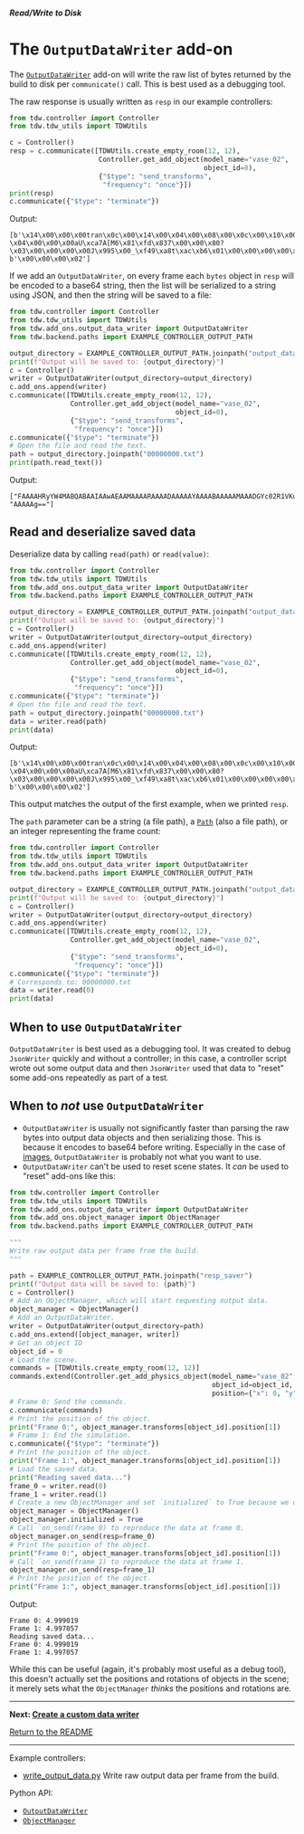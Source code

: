 ##### Read/Write to Disk

# The `OutputDataWriter` add-on

The [`OutputDataWriter`](../../python/add_ons/output_data_writer.md) add-on will write the raw list of bytes returned by the build to disk per `communicate()` call. This is best used as a debugging tool.

The raw response is usually written as `resp` in our example controllers:

```python
from tdw.controller import Controller
from tdw.tdw_utils import TDWUtils

c = Controller()
resp = c.communicate([TDWUtils.create_empty_room(12, 12),
                      Controller.get_add_object(model_name="vase_02",
                                                object_id=0),
                      {"$type": "send_transforms",
                       "frequency": "once"}])
print(resp)
c.communicate({"$type": "terminate"})
```

Output:

```
[b'\x14\x00\x00\x00tran\x0c\x00\x14\x00\x04\x00\x08\x00\x0c\x00\x10\x00\x0c\x00\x00\x00D\x00\x00\x000\x00\x00\x00\x18\x00\x00\x00\x04\x00\x00\x00\x03\x00\x00\x00\xc6a\xcd6GUJ\xb8\x00\x00\x80?\x04\x00\x00\x00aU\xca7A[M6\x81\xfd\x837\x00\x00\x80?\x03\x00\x00\x00\x00J\x995\x00_\xf49\xa8t\xac\xb6\x01\x00\x00\x00\x00\x00\x00\x00', b'\x00\x00\x00\x02']
```

If we add an `OutputDataWriter`, on every frame each `bytes` object in `resp` will be encoded to a base64 string, then the list will be serialized to a string using JSON, and then the string will be saved to a file:

```python
from tdw.controller import Controller
from tdw.tdw_utils import TDWUtils
from tdw.add_ons.output_data_writer import OutputDataWriter
from tdw.backend.paths import EXAMPLE_CONTROLLER_OUTPUT_PATH

output_directory = EXAMPLE_CONTROLLER_OUTPUT_PATH.joinpath("output_data_writer")
print(f"Output will be saved to: {output_directory}")
c = Controller()
writer = OutputDataWriter(output_directory=output_directory)
c.add_ons.append(writer)
c.communicate([TDWUtils.create_empty_room(12, 12),
               Controller.get_add_object(model_name="vase_02",
                                         object_id=0),
               {"$type": "send_transforms",
                "frequency": "once"}])
c.communicate({"$type": "terminate"})
# Open the file and read the text.
path = output_directory.joinpath("00000000.txt")
print(path.read_text())
```

Output:

```
["FAAAAHRyYW4MABQABAAIAAwAEAAMAAAARAAAADAAAAAYAAAABAAAAAMAAADGYc02R1VKuAAAgD8EAAAAYVXKN0FbTTaB/YM3AACAPwMAAAAASpk1AF/0Oah0rLYBAAAAAAAAAA==", "AAAAAg=="]
```

## Read and deserialize saved data

Deserialize data by calling `read(path)` or `read(value)`:

```python
from tdw.controller import Controller
from tdw.tdw_utils import TDWUtils
from tdw.add_ons.output_data_writer import OutputDataWriter
from tdw.backend.paths import EXAMPLE_CONTROLLER_OUTPUT_PATH

output_directory = EXAMPLE_CONTROLLER_OUTPUT_PATH.joinpath("output_data_writer")
print(f"Output will be saved to: {output_directory}")
c = Controller()
writer = OutputDataWriter(output_directory=output_directory)
c.add_ons.append(writer)
c.communicate([TDWUtils.create_empty_room(12, 12),
               Controller.get_add_object(model_name="vase_02",
                                         object_id=0),
               {"$type": "send_transforms",
                "frequency": "once"}])
c.communicate({"$type": "terminate"})
# Open the file and read the text.
path = output_directory.joinpath("00000000.txt")
data = writer.read(path)
print(data)
```

Output:

```
[b'\x14\x00\x00\x00tran\x0c\x00\x14\x00\x04\x00\x08\x00\x0c\x00\x10\x00\x0c\x00\x00\x00D\x00\x00\x000\x00\x00\x00\x18\x00\x00\x00\x04\x00\x00\x00\x03\x00\x00\x00\xc6a\xcd6GUJ\xb8\x00\x00\x80?\x04\x00\x00\x00aU\xca7A[M6\x81\xfd\x837\x00\x00\x80?\x03\x00\x00\x00\x00J\x995\x00_\xf49\xa8t\xac\xb6\x01\x00\x00\x00\x00\x00\x00\x00', b'\x00\x00\x00\x02']
```

This output matches the output of the first example, when we printed `resp`.

The `path` parameter can be a string (a file path), a [`Path`](https://docs.python.org/3/library/pathlib.html) (also a file path), or an integer representing the frame count:

```python
from tdw.controller import Controller
from tdw.tdw_utils import TDWUtils
from tdw.add_ons.output_data_writer import OutputDataWriter
from tdw.backend.paths import EXAMPLE_CONTROLLER_OUTPUT_PATH

output_directory = EXAMPLE_CONTROLLER_OUTPUT_PATH.joinpath("output_data_writer")
print(f"Output will be saved to: {output_directory}")
c = Controller()
writer = OutputDataWriter(output_directory=output_directory)
c.add_ons.append(writer)
c.communicate([TDWUtils.create_empty_room(12, 12),
               Controller.get_add_object(model_name="vase_02",
                                         object_id=0),
               {"$type": "send_transforms",
                "frequency": "once"}])
c.communicate({"$type": "terminate"})
# Corresponds to: 00000000.txt
data = writer.read(0)
print(data)
```

## When to use `OutputDataWriter`

`OutputDataWriter` is best used as a debugging tool. It was created to debug `JsonWriter` quickly and without a controller; in this case, a controller script wrote out some output data and then `JsonWriter` used that data to "reset" some add-ons repeatedly as part of a test.

## When to *not* use `OutputDataWriter`

- `OutputDataWriter` is usually not significantly faster than parsing the raw bytes into output data objects and then serializing those. This is because it encodes to base64 before writing. Especially in the case of [images](../core_concepts/images.md), `OutputDataWriter` is probably not what you want to use.
- `OutputDataWriter` can't be used to reset scene states. It *can* be used to "reset" add-ons like this:

```python
from tdw.controller import Controller
from tdw.tdw_utils import TDWUtils
from tdw.add_ons.output_data_writer import OutputDataWriter
from tdw.add_ons.object_manager import ObjectManager
from tdw.backend.paths import EXAMPLE_CONTROLLER_OUTPUT_PATH

"""
Write raw output data per frame from the build.
"""

path = EXAMPLE_CONTROLLER_OUTPUT_PATH.joinpath("resp_saver")
print(f"Output data will be saved to: {path}")
c = Controller()
# Add an ObjectManager, which will start requesting output data.
object_manager = ObjectManager()
# Add an OutputDataWriter.
writer = OutputDataWriter(output_directory=path)
c.add_ons.extend([object_manager, writer])
# Get an object ID
object_id = 0
# Load the scene.
commands = [TDWUtils.create_empty_room(12, 12)]
commands.extend(Controller.get_add_physics_object(model_name="vase_02",
                                                  object_id=object_id,
                                                  position={"x": 0, "y": 5, "z": 0}))
# Frame 0: Send the commands.
c.communicate(commands)
# Print the position of the object.
print("Frame 0:", object_manager.transforms[object_id].position[1])
# Frame 1: End the simulation.
c.communicate({"$type": "terminate"})
# Print the position of the object.
print("Frame 1:", object_manager.transforms[object_id].position[1])
# Load the saved data.
print("Reading saved data...")
frame_0 = writer.read(0)
frame_1 = writer.read(1)
# Create a new ObjectManager and set `initialized` to True because we don't need to send initialization commands.
object_manager = ObjectManager()
object_manager.initialized = True
# Call `on_send(frame_0) to reproduce the data at frame 0.
object_manager.on_send(resp=frame_0)
# Print the position of the object.
print("Frame 0:", object_manager.transforms[object_id].position[1])
# Call `on_send(frame_1) to reproduce the data at frame 1.
object_manager.on_send(resp=frame_1)
# Print the position of the object.
print("Frame 1:", object_manager.transforms[object_id].position[1])
```

Output:

```
Frame 0: 4.999019
Frame 1: 4.997057
Reading saved data...
Frame 0: 4.999019
Frame 1: 4.997057
```

While this can be useful (again, it's probably most useful as a debug tool), this doesn't actually set the positions and rotations of objects in the scene; it merely sets what the `ObjectManager` *thinks* the positions and rotations are.

***

**Next: [Create a custom data writer](custom_writers.md)**

[Return to the README](../../../README.md)

***

Example controllers:

- [write_output_data.py](https://github.com/threedworld-mit/tdw/blob/master/Python/example_controllers/read_write/write_output_data.py) Write raw output data per frame from the build.

Python API:

- [`OutputDataWriter`](../../python/add_ons/output_data_writer.md)
- [`ObjectManager`](../../python/add_ons/object_manager.md)